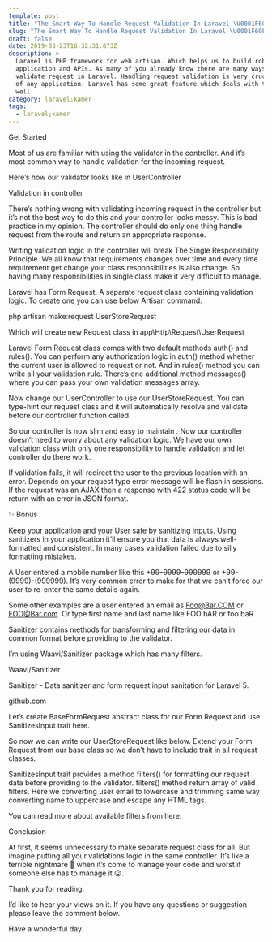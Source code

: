 ```yaml
---
template: post
title: "The Smart Way To Handle Request Validation In Laravel \U0001F60E"
slug: "The Smart Way To Handle Request Validation In Laravel \U0001F60E"
draft: false
date: 2019-03-23T16:32:31.873Z
description: >-
  Laravel is PHP framework for web artisan. Which helps us to build robust
  application and APIs. As many of you already know there are many ways to
  validate request in Laravel. Handling request validation is very crucial part
  of any application. Laravel has some great feature which deals with this very
  well.
category: laravel;kamer
tags:
  - laravel;kamer
---
```

Get Started

Most of us are familiar with using the validator in the controller. And it’s most common way to handle validation for the incoming request.



Here’s how our validator looks like in UserController





Validation in controller

There’s nothing wrong with validating incoming request in the controller but it’s not the best way to do this and your controller looks messy. This is bad practice in my opinion. The controller should do only one thing handle request from the route and return an appropriate response.



Writing validation logic in the controller will break The Single Responsibility Principle. We all know that requirements changes over time and every time requirement get change your class responsibilities is also change. So having many responsibilities in single class make it very difficult to manage.



Laravel has Form Request, A separate request class containing validation logic. To create one you can use below Artisan command.



php artisan make:request UserStoreRequest

Which will create new Request class in app\Http\Request\UserRequest





Laravel Form Request class comes with two default methods auth() and rules(). You can perform any authorization logic in auth() method whether the current user is allowed to request or not. And in rules() method you can write all your validation rule. There’s one additional method messages() where you can pass your own validation messages array.



Now change our UserController to use our UserStoreRequest. You can type-hint our request class and it will automatically resolve and validate before our controller function called.





So our controller is now slim and easy to maintain . Now our controller doesn’t need to worry about any validation logic. We have our own validation class with only one responsibility to handle validation and let controller do there work.



If validation fails, it will redirect the user to the previous location with an error. Depends on your request type error message will be flash in sessions. If the request was an AJAX then a response with 422 status code will be return with an error in JSON format.





✨ Bonus

Keep your application and your User safe by sanitizing inputs. Using sanitizers in your application it’ll ensure you that data is always well-formatted and consistent. In many cases validation failed due to silly formatting mistakes.



A User entered a mobile number like this +99–9999–999999 or +99-(9999)-(999999). It’s very common error to make for that we can’t force our user to re-enter the same details again.



Some other examples are a user entered an email as Foo@Bar.COM or FOO@Bar.com. Or type first name and last name like FOO bAR or foo baR



Sanitizer contains methods for transforming and filtering our data in common format before providing to the validator.



I’m using Waavi/Sanitizer package which has many filters.



Waavi/Sanitizer



Sanitizer - Data sanitizer and form request input sanitation for Laravel 5.

github.com	

Let’s create BaseFormRequest abstract class for our Form Request and use SanitizesInput trait here.





So now we can write our UserStoreRequest like below. Extend your Form Request from our base class so we don’t have to include trait in all request classes.





SanitizesInput trait provides a method filters() for formatting our request data before providing to the validator. filters() method return array of valid filters. Here we converting user email to lowercase and trimming same way converting name to uppercase and escape any HTML tags.



You can read more about available filters from here.



Conclusion

At first, it seems unnecessary to make separate request class for all. But imagine putting all your validations logic in the same controller. It’s like a terrible nightmare 👻 when it’s come to manage your code and worst if someone else has to manage it 😛.



Thank you for reading. 

I’d like to hear your views on it. If you have any questions or suggestion please leave the comment below.



Have a wonderful day.
